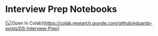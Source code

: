 # Interview Prep Notebooks
[![Open In Colab](https://colab.research.google.com/assets/colab-badge.svg)](https://colab.research.google.com/github/eduardo-exists/DS-Interview-Prep]
